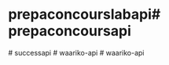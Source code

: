 # prepaconcourslabapi#   p r e p a c o n c o u r s a p i  
 #   s u c c e s s a p i  
 #   w a a r i k o - a p i  
 #   w a a r i k o - a p i  
 